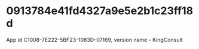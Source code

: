 # 0913784e41fd4327a9e5e2b1c23ff18d
App id C1008-7E222-5BF23-1083D-07169, version name - KingConsult
